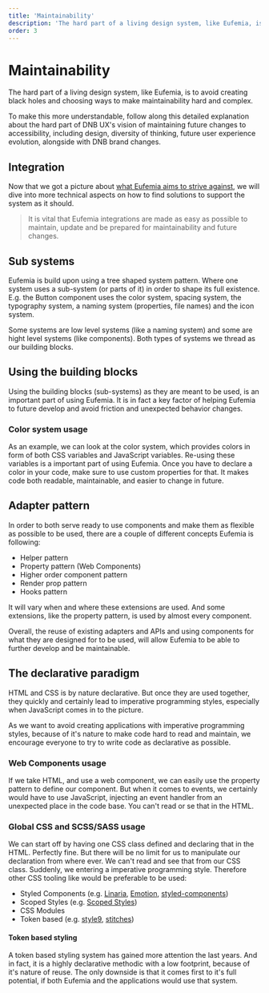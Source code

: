 ```yaml
---
title: 'Maintainability'
description: 'The hard part of a living design system, like Eufemia, is not to create black holes and choosing ways to make maintainability hard and complex.'
order: 3
---
```


# Maintainability

The hard part of a living design system, like Eufemia, is to avoid creating black holes and choosing ways to make maintainability hard and complex.

To make this more understandable, follow along this detailed explanation about the hard part of DNB UX's vision of maintaining future changes to accessibility, including design, diversity of thinking, future user experience evolution, alongside with DNB brand changes.

## Integration

Now that we got a picture about [what Eufemia aims to strive against](/uilib/getting-started/living-system), we will dive into more technical aspects on how to find solutions to support the system as it should.

> It is vital that Eufemia integrations are made as easy as possible to maintain, update and be prepared for maintainability and future changes.

## Sub systems

Eufemia is build upon using a tree shaped system pattern. Where one system uses a sub-system (or parts of it) in order to shape its full existence. E.g. the Button component uses the color system, spacing system, the typography system, a naming system (properties, file names) and the icon system.

Some systems are low level systems (like a naming system) and some are hight level systems (like components). Both types of systems we thread as our building blocks.

## Using the building blocks

Using the building blocks (sub-systems) as they are meant to be used, is an important part of using Eufemia. It is in fact a key factor of helping Eufemia to future develop and avoid friction and unexpected behavior changes.

### Color system usage

As an example, we can look at the color system, which provides colors in form of both CSS variables and JavaScript variables. Re-using these variables is a important part of using Eufemia. Once you have to declare a color in your code, make sure to use custom properties for that. It makes code both readable, maintainable, and easier to change in future.

## Adapter pattern

In order to both serve ready to use components and make them as flexible as possible to be used, there are a couple of different concepts Eufemia is following:

- Helper pattern
- Property pattern (Web Components)
- Higher order component pattern
- Render prop pattern
- Hooks pattern

It will vary when and where these extensions are used. And some extensions, like the property pattern, is used by almost every component.

Overall, the reuse of existing adapters and APIs and using components for what they are designed for to be used, will allow Eufemia to be able to further develop and be maintainable.

## The declarative paradigm

HTML and CSS is by nature declarative. But once they are used together, they quickly and certainly lead to imperative programming styles, especially when JavaScript comes in to the picture.

As we want to avoid creating applications with imperative programming styles, because of it's nature to make code hard to read and maintain, we encourage everyone to try to write code as declarative as possible.

### Web Components usage

If we take HTML, and use a web component, we can easily use the property pattern to define our component. But when it comes to events, we certainly would have to use JavaScript, injecting an event handler from an unexpected place in the code base. You can't read or se that in the HTML.

### Global CSS and SCSS/SASS usage

We can start off by having one CSS class defined and declaring that in the HTML. Perfectly fine. But there will be no limit for us to manipulate our declaration from where ever. We can't read and see that from our CSS class. Suddenly, we entering a imperative programming style. Therefore other CSS tooling like would be preferable to be used:

- Styled Components (e.g. [Linaria](https://github.com/callstack/linaria), [Emotion](https://github.com/emotion-js/emotion), [styled-components](https://github.com/styled-components/styled-components))
- Scoped Styles (e.g. [Scoped Styles](https://github.com/featurematrix/react-scoped-styles#readme))
- CSS Modules
- Token based (e.g. [style9](https://github.com/johanholmerin/style9), [stitches](https://github.com/modulz/stitches))

#### Token based styling

A token based styling system has gained more attention the last years. And in fact, it is a highly declarative methodic with a low footprint, because of it's nature of reuse. The only downside is that it comes first to it's full potential, if both Eufemia and the applications would use that system.
